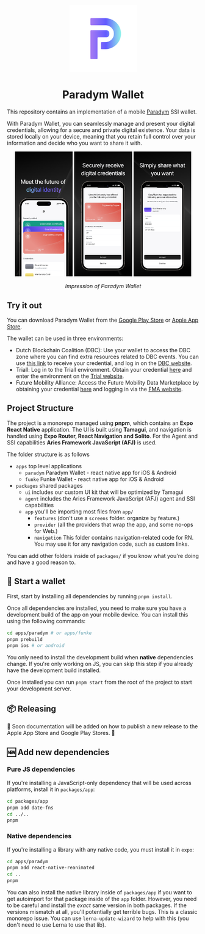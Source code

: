 <div align="center">
   <img src="assets/icon.png" alt="Animo Logo" height="176px" />
</div>

<h1 align="center"><b>Paradym Wallet</b></h1>

This repository contains an implementation of a mobile [Paradym](https://paradym.id) SSI wallet.

With Paradym Wallet, you can seamlessly manage and present your digital credentials, allowing for a secure and private digital existence. Your data is stored locally on your device, meaning that you retain full control over your information and decide who you want to share it with.

<div align="center">
  <img src="assets/ios-1.jpg" width="30%" />
  <img src="assets/ios-2.jpg" width="30%" /> 
  <img src="assets/ios-3.jpg" width="30%" />
</div>

<p align="center"><i>Impression of Paradym Wallet</i></p>

## Try it out

You can download Paradym Wallet from the [Google Play Store](https://play.google.com/store/apps/details?id=id.paradym.wallet) or [Apple App Store](https://apps.apple.com/nl/app/paradym-wallet/id6449846111?l=en).

The wallet can be used in three environments:

- Dutch Blockchain Coalition (DBC): Use your wallet to access the DBC zone where you can find extra resources related to DBC events. You can use [this link](https://ssi.dutchblockchaincoalition.org/demo/issuer) to receive your credential, and log in on the [DBC website](https://www.dutchblockchaincoalition.org/userlogin).
- Triall: Log in to the Triall environment. Obtain your credential [here](https://ssi.triall.io/demo/issuer) and enter the environment on the [Trial website](https://ssi.triall.io/demo/issuer).
- Future Mobility Alliance: Access the Future Mobility Data Marketplace by obtaining your credential [here](https://ssi.future-mobility-alliance.org/demo/issuer) and logging in via the [FMA website](https://marketplace.future-mobility-alliance.org/).

## Project Structure

The project is a monorepo managed using **pnpm**, which contains an **Expo React Native** application. The UI is built using **Tamagui**, and navigation is handled using **Expo Router, React Navigation and Solito**. For the Agent and SSI capabilities **Aries Framework JavaScript (AFJ)** is used.

The folder structure is as follows

- `apps` top level applications
  - `paradym` Paradym Wallet - react native app for iOS & Android
  - `funke` Funke Wallet - react native app for iOS & Android
- `packages` shared packages
  - `ui` includes our custom UI kit that will be optimized by Tamagui
  - `agent` includes the Aries Framework JavaScript (AFJ) agent and SSI capabilities
  - `app` you'll be importing most files from `app/`
    - `features` (don't use a `screens` folder. organize by feature.)
    - `provider` (all the providers that wrap the app, and some no-ops for Web.)
    - `navigation` This folder contains navigation-related code for RN. You may use it for any navigation code, such as custom links.

You can add other folders inside of `packages/` if you know what you're doing and have a good reason to.

## 🏁 Start a wallet

First, start by installing all dependencies by running `pnpm install`.

Once all dependencies are installed, you need to make sure you have a development build of the app on your mobile device.
You can install this using the following commands:

```sh
cd apps/paradym # or apps/funke
pnpm prebuild
pnpm ios # or android
```

You only need to install the development build when **native** dependencies change. If you're only working on JS, you can skip this step if you already have the development build installed.

Once installed you can run `pnpm start` from the root of the project to start your development server.

## 📦 Releasing

🚧 Soon documentation will be added on how to publish a new release to the Apple App Store and Google Play Stores. 🚧

## 🆕 Add new dependencies

### Pure JS dependencies

If you're installing a JavaScript-only dependency that will be used across platforms, install it in `packages/app`:

```sh
cd packages/app
pnpm add date-fns
cd ../..
pnpm
```

### Native dependencies

If you're installing a library with any native code, you must install it in `expo`:

```sh
cd apps/paradym
pnpm add react-native-reanimated
cd ..
pnpm
```

You can also install the native library inside of `packages/app` if you want to get autoimport for that package inside of the `app` folder. However, you need to be careful and install the _exact_ same version in both packages. If the versions mismatch at all, you'll potentially get terrible bugs. This is a classic monorepo issue. You can use `lerna-update-wizard` to help with this (you don't need to use Lerna to use that lib).
